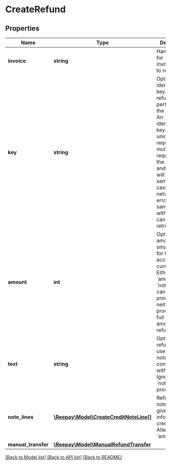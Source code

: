 # CreateRefund

## Properties
 Name                | Type                                                                | Description                                                                                                                                                                                                                                                                                        | Notes      
---------------------|---------------------------------------------------------------------|----------------------------------------------------------------------------------------------------------------------------------------------------------------------------------------------------------------------------------------------------------------------------------------------------|------------
 **invoice**         | **string**                                                          | Handle or id for invoice/charge to refund                                                                                                                                                                                                                                                          |
 **key**             | **string**                                                          | Optional idempotency key. Only one refund can be performed for the same key. An idempotency key identifies uniquely the request and multiple requests with the same key and invoice will yield the same result. In case of networking errors the same request with same key can safely be retried. | [optional] 
 **amount**          | **int**                                                             | Optional amount in the smallest unit for the account currency. Either &#x60;amount&#x60; or &#x60;note_lines&#x60; can be provided, if neither is provided the full refundable amount is refunded.                                                                                                 | [optional] 
 **text**            | **string**                                                          | Optional refund text to use on credit note. Used in conjunction with &#x60;amount&#x60;. Ignored if &#x60;note_lines&#x60; is provided.                                                                                                                                                            | [optional] 
 **note_lines**      | [**\Reepay\Model\CreateCreditNoteLine[]**](CreateCreditNoteLine.md) | Refund credit note lines to give detailed information for credit note. Alternative to &#x60;amount&#x60;.                                                                                                                                                                                          | [optional] 
 **manual_transfer** | [**\Reepay\Model\ManualRefundTransfer**](ManualRefundTransfer.md)   |                                                                                                                                                                                                                                                                                                    | [optional] 

[[Back to Model list]](../../README.md#documentation-for-models) [[Back to API list]](../../README.md#documentation-for-api-endpoints) [[Back to README]](../../README.md)

